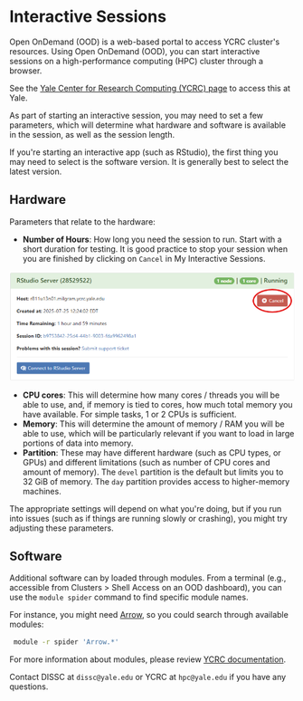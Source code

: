 # Interactive Sessions

Open OnDemand (OOD) is a web-based portal to access YCRC cluster's resources. Using Open OnDemand (OOD), you can start interactive sessions on a high-performance computing (HPC) cluster through a browser.

See the [Yale Center for Research Computing (YCRC) page](https://docs.ycrc.yale.edu/clusters-at-yale/access/ood) to access this at Yale.

As part of starting an interactive session, you may need to set a few parameters, which will determine what hardware and software is available in the session, as well as the session length.

If you're starting an interactive app (such as RStudio), the first thing you may need to select is the software version.
It is generally best to select the latest version.

## Hardware

Parameters that relate to the hardware: 

- **Number of Hours**: How long you need the session to run. Start with a short duration for testing. It is good practice to stop your session when you are finished by clicking on `Cancel` in My Interactive Sessions.

![Delete session](img/delete_session_milgram.png)

- **CPU cores**: This will determine how many cores / threads you will be able to use, and, if memory is tied to cores, how much total memory you have available. For simple tasks, 1 or 2 CPUs is sufficient.
- **Memory**: This will determine the amount of memory / RAM you will be able to use, which will be particularly relevant if you want to load in large portions of data into memory.
- **Partition**: These may have different hardware (such as CPU types, or GPUs) and different limitations (such as number of CPU cores and amount of memory). The `devel` partition is the default but limits you to 32 GiB of memory. The `day` partition provides access to higher-memory machines.

The appropriate settings will depend on what you're doing, but if you run into issues (such as if things are running slowly or crashing), you might try adjusting these parameters.

## Software

Additional software can by loaded through modules. From a terminal (e.g., accessible from Clusters > Shell Access on an OOD dashboard), you can use the `module spider` command to find specific module names.

For instance, you might need [Arrow](https://arrow.apache.org/docs/index.html), so you could search through available modules:

```sh
 module -r spider 'Arrow.*'
```

For more information about modules, please review [YCRC documentation](https://docs.ycrc.yale.edu/applications/modules/).

Contact DISSC at `dissc@yale.edu` or YCRC at `hpc@yale.edu` if you have any questions.